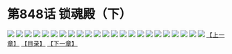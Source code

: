 # 第848话 锁魂殿（下）
![](https://mhpic.xiaomingtaiji.net/comic/D/斗破苍穹/第848话F1_262545/1.jpg-zymk.middle.webp)
![](https://mhpic.xiaomingtaiji.net/comic/D/斗破苍穹/第848话F1_262545/2.jpg-zymk.middle.webp)
![](https://mhpic.xiaomingtaiji.net/comic/D/斗破苍穹/第848话F1_262545/3.jpg-zymk.middle.webp)
![](https://mhpic.xiaomingtaiji.net/comic/D/斗破苍穹/第848话F1_262545/4.jpg-zymk.middle.webp)
![](https://mhpic.xiaomingtaiji.net/comic/D/斗破苍穹/第848话F1_262545/5.jpg-zymk.middle.webp)
![](https://mhpic.xiaomingtaiji.net/comic/D/斗破苍穹/第848话F1_262545/6.jpg-zymk.middle.webp)
![](https://mhpic.xiaomingtaiji.net/comic/D/斗破苍穹/第848话F1_262545/7.jpg-zymk.middle.webp)
![](https://mhpic.xiaomingtaiji.net/comic/D/斗破苍穹/第848话F1_262545/8.jpg-zymk.middle.webp)
![](https://mhpic.xiaomingtaiji.net/comic/D/斗破苍穹/第848话F1_262545/9.jpg-zymk.middle.webp)
![](https://mhpic.xiaomingtaiji.net/comic/D/斗破苍穹/第848话F1_262545/10.jpg-zymk.middle.webp)
![](https://mhpic.xiaomingtaiji.net/comic/D/斗破苍穹/第848话F1_262545/11.jpg-zymk.middle.webp)
![](https://mhpic.xiaomingtaiji.net/comic/D/斗破苍穹/第848话F1_262545/12.jpg-zymk.middle.webp)
![](https://mhpic.xiaomingtaiji.net/comic/D/斗破苍穹/第848话F1_262545/13.jpg-zymk.middle.webp)
![](https://mhpic.xiaomingtaiji.net/comic/D/斗破苍穹/第848话F1_262545/14.jpg-zymk.middle.webp)
![](https://mhpic.xiaomingtaiji.net/comic/D/斗破苍穹/第848话F1_262545/15.jpg-zymk.middle.webp)
![](https://mhpic.xiaomingtaiji.net/comic/D/斗破苍穹/第848话F1_262545/16.jpg-zymk.middle.webp)
![](https://mhpic.xiaomingtaiji.net/comic/D/斗破苍穹/第848话F1_262545/17.jpg-zymk.middle.webp)
![](https://mhpic.xiaomingtaiji.net/comic/D/斗破苍穹/第848话F1_262545/18.jpg-zymk.middle.webp)
![](https://mhpic.xiaomingtaiji.net/comic/D/斗破苍穹/第848话F1_262545/19.jpg-zymk.middle.webp)
![](https://mhpic.xiaomingtaiji.net/comic/D/斗破苍穹/第848话F1_262545/20.jpg-zymk.middle.webp)
![](https://mhpic.xiaomingtaiji.net/comic/D/斗破苍穹/第848话F1_262545/21.jpg-zymk.middle.webp)
![](https://mhpic.xiaomingtaiji.net/comic/D/斗破苍穹/第848话F1_262545/22.jpg-zymk.middle.webp)
![](https://mhpic.xiaomingtaiji.net/comic/D/斗破苍穹/第848话F1_262545/23.jpg-zymk.middle.webp)
[【上一章】](./851.md)
[【目录】](./README.md)
[【下一章】](./853.md)
